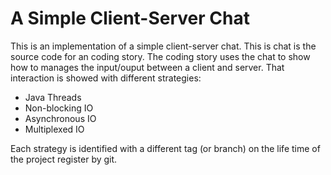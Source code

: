 # A Simple Client-Server Chat

This is an implementation of a simple client-server chat.
This is chat is the source code for an coding story.
The coding story uses the chat to show how to manages the input/ouput
between a client and server. That interaction is showed with different
strategies:

* Java Threads
* Non-blocking IO
* Asynchronous IO
* Multiplexed IO

Each strategy is identified with a different tag (or branch) on the life time
of the project register by git.
